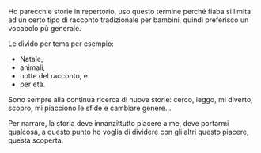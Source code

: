 Ho parecchie storie in repertorio, uso questo termine perch&eacute; fiaba si limita ad un certo tipo di racconto tradizionale per bambini, quindi preferisco un vocabolo p&ugrave; generale.



Le divido per tema per esempio:

- Natale,
- animali,
- notte del racconto, e
- per et&agrave;. 


Sono sempre alla continua ricerca di nuove storie: cerco, leggo, mi diverto, scopro, mi piacciono le sfide e cambiare genere...


Per narrare, la storia deve innanzittutto piacere a me, deve portarmi qualcosa, a questo punto ho voglia di dividere con gli altri questo piacere, questa scoperta.
